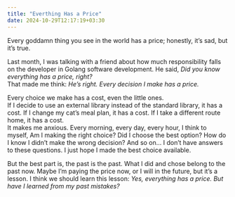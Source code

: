```yaml
---
title: "Everthing Has a Price"
date: 2024-10-29T12:17:19+03:30
---
```

Every goddamn thing you see in the world has a price; honestly, it’s sad, but it’s true.

Last month, I was talking with a friend about how much responsibility falls on the developer in Golang software development. He said, *Did you know everything has a price, right?*<br/>
That made me think: *He’s right. Every decision I make has a price.*<br/>

Every choice we make has a cost, even the little ones.<br/>
If I decide to use an external library instead of the standard library, it has a cost. If I change my cat’s meal plan, it has a cost. If I take a different route home, it has a cost.<br/>
It makes me anxious. Every morning, every day, every hour, I think to myself, Am I making the right choice? Did I choose the best option? How do I know I didn’t make the wrong decision? And so on…
I don’t have answers to these questions. I just hope I made the best choice available.<br/>

But the best part is, the past is the past. What I did and chose belong to the past now. Maybe I’m paying the price now, or I will in the future, but it’s a lesson. I think we should learn this lesson: *Yes, everything has a price. But have I learned from my past mistakes?*
